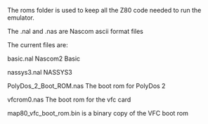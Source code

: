 The roms folder is used to keep all the Z80 code needed to run the emulator.

The .nal and .nas are Nascom ascii format files

The current files are:

  basic.nal   Nascom2 Basic

  nassys3.nal NASSYS3
  
  PolyDos_2_Boot_ROM.nas  The boot rom for PolyDos 2
 
  vfcrom0.nas The boot rom for the vfc card
  
  map80_vfc_boot_rom.bin is a binary copy of the VFC boot rom
  
